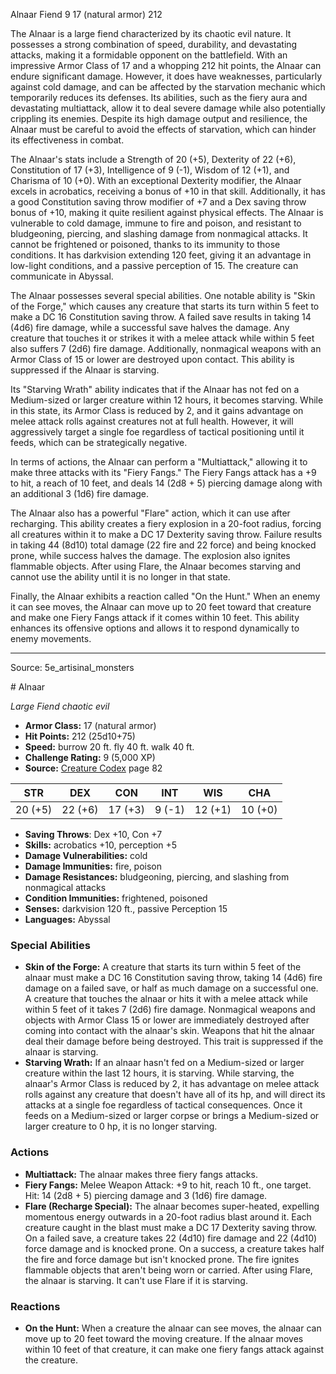 <MonsterName/>Alnaar</MonsterName>
<CreatureType/>Fiend</CreatureType>
<CR/>9</CR>
<AC/>17 (natural armor)</AC>
<HP/>212</HP>
<summary>The Alnaar is a large fiend characterized by its chaotic evil nature. It possesses a strong combination of speed, durability, and devastating attacks, making it a formidable opponent on the battlefield. With an impressive Armor Class of 17 and a whopping 212 hit points, the Alnaar can endure significant damage. However, it does have weaknesses, particularly against cold damage, and can be affected by the starvation mechanic which temporarily reduces its defenses. Its abilities, such as the fiery aura and devastating multiattack, allow it to deal severe damage while also potentially crippling its enemies. Despite its high damage output and resilience, the Alnaar must be careful to avoid the effects of starvation, which can hinder its effectiveness in combat.</summary>

<detail>

The Alnaar's stats include a Strength of 20 (+5), Dexterity of 22 (+6), Constitution of 17 (+3), Intelligence of 9 (-1), Wisdom of 12 (+1), and Charisma of 10 (+0). With an exceptional Dexterity modifier, the Alnaar excels in acrobatics, receiving a bonus of +10 in that skill. Additionally, it has a good Constitution saving throw modifier of +7 and a Dex saving throw bonus of +10, making it quite resilient against physical effects. The Alnaar is vulnerable to cold damage, immune to fire and poison, and resistant to bludgeoning, piercing, and slashing damage from nonmagical attacks. It cannot be frightened or poisoned, thanks to its immunity to those conditions. It has darkvision extending 120 feet, giving it an advantage in low-light conditions, and a passive perception of 15. The creature can communicate in Abyssal.

The Alnaar possesses several special abilities. One notable ability is "Skin of the Forge," which causes any creature that starts its turn within 5 feet to make a DC 16 Constitution saving throw. A failed save results in taking 14 (4d6) fire damage, while a successful save halves the damage. Any creature that touches it or strikes it with a melee attack while within 5 feet also suffers 7 (2d6) fire damage. Additionally, nonmagical weapons with an Armor Class of 15 or lower are destroyed upon contact. This ability is suppressed if the Alnaar is starving. 

Its "Starving Wrath" ability indicates that if the Alnaar has not fed on a Medium-sized or larger creature within 12 hours, it becomes starving. While in this state, its Armor Class is reduced by 2, and it gains advantage on melee attack rolls against creatures not at full health. However, it will aggressively target a single foe regardless of tactical positioning until it feeds, which can be strategically negative.

In terms of actions, the Alnaar can perform a "Multiattack," allowing it to make three attacks with its "Fiery Fangs." The Fiery Fangs attack has a +9 to hit, a reach of 10 feet, and deals 14 (2d8 + 5) piercing damage along with an additional 3 (1d6) fire damage. 

The Alnaar also has a powerful "Flare" action, which it can use after recharging. This ability creates a fiery explosion in a 20-foot radius, forcing all creatures within it to make a DC 17 Dexterity saving throw. Failure results in taking 44 (8d10) total damage (22 fire and 22 force) and being knocked prone, while success halves the damage. The explosion also ignites flammable objects. After using Flare, the Alnaar becomes starving and cannot use the ability until it is no longer in that state.

Finally, the Alnaar exhibits a reaction called "On the Hunt." When an enemy it can see moves, the Alnaar can move up to 20 feet toward that creature and make one Fiery Fangs attack if it comes within 10 feet. This ability enhances its offensive options and allows it to respond dynamically to enemy movements.</detail>



---

Source: 5e_artisinal_monsters

<statblock>
# Alnaar

*Large* *Fiend* *chaotic evil*

- **Armor Class:** 17 (natural armor)
- **Hit Points:** 212 (25d10+75)
- **Speed:** burrow 20 ft. fly 40 ft. walk 40 ft.
- **Challenge Rating:** 9 (5,000 XP)
- **Source:** [Creature Codex](https://koboldpress.com/kpstore/product/creature-codex-for-5th-edition-dnd) page 82

| STR | DEX | CON | INT | WIS | CHA |
| --- | --- | --- | --- | --- | --- |
| 20 (+5) | 22 (+6) | 17 (+3) | 9 (-1) | 12 (+1) | 10 (+0) |

- **Saving Throws**: Dex +10, Con +7
- **Skills:** acrobatics +10, perception +5
- **Damage Vulnerabilities:** cold
- **Damage Immunities:** fire, poison
- **Damage Resistances:** bludgeoning, piercing, and slashing from nonmagical attacks
- **Condition Immunities:** frightened, poisoned
- **Senses:** darkvision 120 ft., passive Perception 15
- **Languages:** Abyssal

### Special Abilities

- **Skin of the Forge:** A creature that starts its turn within 5 feet of the alnaar must make a DC 16 Constitution saving throw, taking 14 (4d6) fire damage on a failed save, or half as much damage on a successful one. A creature that touches the alnaar or hits it with a melee attack while within 5 feet of it takes 7 (2d6) fire damage. Nonmagical weapons and objects with Armor Class 15 or lower are immediately destroyed after coming into contact with the alnaar's skin. Weapons that hit the alnaar deal their damage before being destroyed. This trait is suppressed if the alnaar is starving.
- **Starving Wrath:** If an alnaar hasn't fed on a Medium-sized or larger creature within the last 12 hours, it is starving. While starving, the alnaar's Armor Class is reduced by 2, it has advantage on melee attack rolls against any creature that doesn't have all of its hp, and will direct its attacks at a single foe regardless of tactical consequences. Once it feeds on a Medium-sized or larger corpse or brings a Medium-sized or larger creature to 0 hp, it is no longer starving.

### Actions

- **Multiattack:** The alnaar makes three fiery fangs attacks.
- **Fiery Fangs:** Melee Weapon Attack: +9 to hit, reach 10 ft., one target. Hit: 14 (2d8 + 5) piercing damage and 3 (1d6) fire damage.
- **Flare (Recharge Special):** The alnaar becomes super-heated, expelling momentous energy outwards in a 20-foot radius blast around it. Each creature caught in the blast must make a DC 17 Dexterity saving throw. On a failed save, a creature takes 22 (4d10) fire damage and 22 (4d10) force damage and is knocked prone. On a success, a creature takes half the fire and force damage but isn't knocked prone. The fire ignites flammable objects that aren't being worn or carried. After using Flare, the alnaar is starving. It can't use Flare if it is starving.

### Reactions

- **On the Hunt:** When a creature the alnaar can see moves, the alnaar can move up to 20 feet toward the moving creature. If the alnaar moves within 10 feet of that creature, it can make one fiery fangs attack against the creature.


</statblock>


